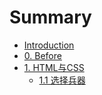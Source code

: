 # Summary

* [Introduction](README.md)
* [0. Before](0-before.md)
* [1. HTML与CSS]()
  * [1.1 选择兵器](1-1.md)

